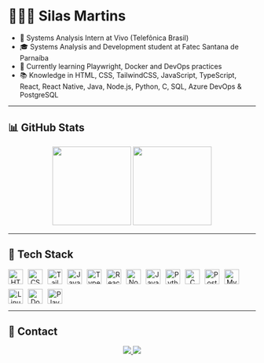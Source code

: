 # 👨🏾‍💻 Silas Martins

- 💼 Systems Analysis Intern at Vivo (Telefônica Brasil)
- 🎓 Systems Analysis and Development student at Fatec Santana de Parnaíba
- 🧠 Currently learning Playwright, Docker and DevOps practices
- 📚 Knowledge in HTML, CSS, TailwindCSS, JavaScript, TypeScript, React, React Native, Java, Node.js, Python, C, SQL, Azure DevOps & PostgreSQL

---

## 📊 GitHub Stats

<div align="center">
  <img height="160em" src="https://github-readme-stats.vercel.app/api?username=silasfmartins&show_icons=true&theme=dark&include_all_commits=true&count_private=true"/>
  <img height="160em" src="https://github-readme-stats.vercel.app/api/top-langs/?username=silasfmartins&layout=compact&langs_count=7&theme=dark"/>
</div>

---

## 🧰 Tech Stack

<div align="center" style="display: flex; flex-wrap: wrap; gap: 10px">
  <img alt="HTML" height="30" src="https://cdn.jsdelivr.net/gh/devicons/devicon/icons/html5/html5-original.svg" />
  <img alt="CSS" height="30" src="https://cdn.jsdelivr.net/gh/devicons/devicon/icons/css3/css3-original.svg" />
  <img alt="TailwindCSS" height="30" src="https://cdn.jsdelivr.net/gh/devicons/devicon/icons/tailwindcss/tailwindcss-plain.svg" />
  <img alt="JavaScript" height="30" src="https://cdn.jsdelivr.net/gh/devicons/devicon/icons/javascript/javascript-plain.svg" />
  <img alt="TypeScript" height="30" src="https://cdn.jsdelivr.net/gh/devicons/devicon/icons/typescript/typescript-original.svg" />
  <img alt="React" height="30" src="https://cdn.jsdelivr.net/gh/devicons/devicon/icons/react/react-original.svg" />
  <img alt="Node.js" height="30" src="https://cdn.jsdelivr.net/gh/devicons/devicon/icons/nodejs/nodejs-original.svg" />
  <img alt="Java" height="30" src="https://cdn.jsdelivr.net/gh/devicons/devicon/icons/java/java-original.svg" />
  <img alt="Python" height="30" src="https://cdn.jsdelivr.net/gh/devicons/devicon/icons/python/python-original.svg" />
  <img alt="C" height="30" src="https://cdn.jsdelivr.net/gh/devicons/devicon/icons/c/c-original.svg" />
  <img alt="PostgreSQL" height="30" src="https://cdn.jsdelivr.net/gh/devicons/devicon/icons/postgresql/postgresql-original.svg" />
  <img alt="MySQL" height="30" src="https://cdn.jsdelivr.net/gh/devicons/devicon/icons/mysql/mysql-original.svg" />
  <img alt="Linux" height="30" src="https://cdn.jsdelivr.net/gh/devicons/devicon/icons/linux/linux-original.svg" />
  <img alt="Docker" height="30" src="https://cdn.jsdelivr.net/gh/devicons/devicon/icons/docker/docker-original.svg" />
  <img alt="Playwright" height="30" src="https://cdn.jsdelivr.net/gh/devicons/devicon/icons/microsoft/microsoft-original.svg" />
</div>

---

## 🔗 Contact

<div align="center">
  <a href="https://www.linkedin.com/in/silas-martins" target="_blank">
    <img src="https://img.shields.io/badge/LinkedIn-%230077B5.svg?style=for-the-badge&logo=linkedin&logoColor=white" />
  </a>
  <a href="https://silasmartins.vercel.app" target="_blank">
    <img src="https://img.shields.io/badge/Portfolio-000?style=for-the-badge&logo=vercel&logoColor=white" />
  </a>
</div>
